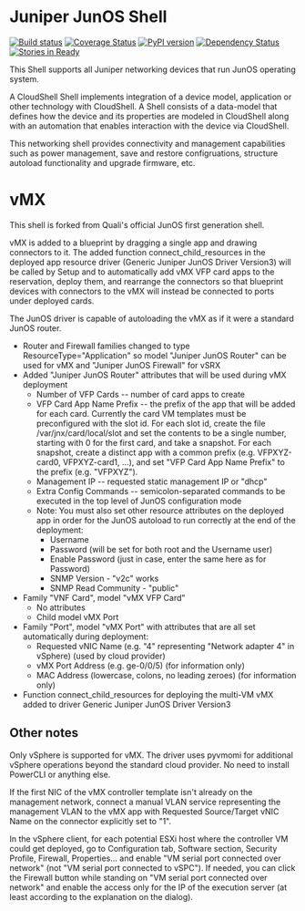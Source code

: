 # Juniper JunOS Shell

[![Build status](https://travis-ci.org/QualiSystems/Juniper-JunOS-Shell.svg?branch=dev)](https://travis-ci.org/QualiSystems/Juniper-JunOS-Shell)
[![Coverage Status](https://coveralls.io/repos/github/QualiSystems/Juniper-JunOS-Shell/badge.svg)](https://coveralls.io/github/QualiSystems/Juniper-JunOS-Shell)
[![PyPI version](https://badge.fury.io/py/Juniper-JunOS-Shell.svg)](https://badge.fury.io/py/Juniper-JunOS-Shell)
[![Dependency Status](https://dependencyci.com/github/QualiSystems/Juniper-JunOS-Shell/badge)](https://dependencyci.com/github/QualiSystems/Juniper-JunOS-Shell)
[![Stories in Ready](https://badge.waffle.io/QualiSystems/Juniper-JunOS-Shell.svg?label=ready&title=Ready)](http://waffle.io/QualiSystems/Juniper-JunOS-Shell)

This Shell supports all Juniper networking devices that run JunOS operating system.

A CloudShell Shell implements integration of a device model, application or other technology with CloudShell. A Shell consists of a data-model that defines how the device and its properties are modeled in CloudShell along with an automation that enables interaction with the device via CloudShell.

This networking shell provides connectivity and management capabilities such as power management, save and restore configruations, structure autoload functionality and upgrade firmware, etc.

# vMX


This shell is forked from Quali's official JunOS first generation shell.

vMX is added to a blueprint by dragging a single app and drawing connectors to it. The added function connect_child_resources in the deployed app resource driver (Generic Juniper JunOS Driver Version3) will be called by Setup and to automatically add vMX VFP card apps to the reservation, deploy them, and rearrange the connectors so that blueprint devices with connectors to the vMX will instead be connected to ports under deployed cards.

The JunOS driver is capable of autoloading the vMX as if it were a standard JunOS router.

- Router and Firewall families changed to type ResourceType="Application" so model "Juniper JunOS Router" can be used for vMX and "Juniper JunOS Firewall" for vSRX
- Added "Juniper JunOS Router" attributes that will be used during vMX deployment
  - Number of VFP Cards -- number of card apps to create
  - VFP Card App Name Prefix -- the prefix of the app that will be added for each card. Currently the card VM templates must be preconfigured with the slot id. For each slot id, create the file /var/jnx/card/local/slot and set the contents to be a single number, starting with 0 for the first card, and take a snapshot. For each snapshot, create a distinct app with a common prefix (e.g. VFPXYZ-card0, VFPXYZ-card1, ...), and set "VFP Card App Name Prefix" to the prefix (e.g. "VFPXYZ").
  - Management IP -- requested static management IP or "dhcp"
  - Extra Config Commands -- semicolon-separated commands to be executed in the top level of JunOS configuration mode
  - Note: You must also set other resource attributes on the deployed app in order for the JunOS autoload to run correctly at the end of the deployment:
    - Username
    - Password (will be set for both root and the Username user)
    - Enable Password (just in case, enter the same here as for Password)
    - SNMP Version - "v2c" works
    - SNMP Read Community - "public"
- Family "VNF Card", model "vMX VFP Card"
  - No attributes
  - Child model vMX Port
- Family "Port", model "vMX Port" with attributes that are all set automatically during deployment:
  - Requested vNIC Name (e.g. "4" representing "Network adapter 4" in vSphere) (used by cloud provider)
  - vMX Port Address (e.g. ge-0/0/5) (for information only)
  - MAC Address (lowercase, colons, no leading zeroes) (for information only)
- Function connect_child_resources for deploying the multi-VM vMX added to driver Generic Juniper JunOS Driver Version3


## Other notes

Only vSphere is supported for vMX. The driver uses pyvmomi for additional vSphere operations beyond the standard cloud provider. No need to install PowerCLI or anything else.


If the first NIC of the vMX controller template isn't already on the management network, connect a manual VLAN service representing the management VLAN to the vMX app with Requested Source/Target vNIC Name on the connector explicitly set to "1". 


In the vSphere client, for each potential ESXi host where the controller VM could get deployed, go to Configuration tab, Software section, Security Profile, Firewall, Properties... and enable "VM serial port connected over network" (not "VM serial port connected to vSPC"). If needed, you can click the Firewall button while standing on "VM serial port connected over network" and enable the access only for the IP of the execution server (at least according to the explanation on the dialog).
